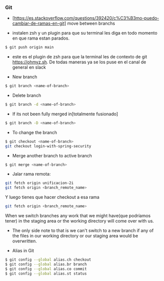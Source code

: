 ### Git

- [https://es.stackoverflow.com/questions/392420/c%C3%B3mo-puedo-cambiar-de-ramas-en-git] move between branchs
* instalen zsh y un plugin para que su terminal les diga en todo momento en que rama estan parados.
    
```bash
$ git push origin main
```

* este es el plugin de zsh para que la terminal les de contexto de git https://ohmyz.sh. De todas maneras ya se los puse en el canal de general en slack 

* New branch

```bash
$ git branch <name-of-branch>
```

* Delete branch
```bash
$ git branch -d <name-of-branch>
```

* If its not been fully merged in[totalmente fusionado]
```bash
$ git branch -D <name-of-branch>
```

* To change the branch
```bash
$ git checkout <name-of-branch>
git checkout login-with-spring-security
```

* Merge another branch to active branch
```bash
$ git merge <name-of-branch>
```

* Jalar rama remota:
```bash
git fetch origin unificacion-2i
git fetch origin <branch_remote_name>
```
Y luego tienes que hacer checkout a esa rama
```bash
git fetch origin <branch_remote_name>
```

When we switch branches any work that we might have(que podríamos tener) in the staging area or the working directory will come over with us.

* The only side note to that is we can't switch to a new branch if any of the files in our working directory or our staging area would be overwritten.


* Alias in Git
```bash
$ git config --global alias.ch checkout
$ git config --global alias.br branch
$ git config --global alias.co commit
$ git config --global alias.st status
```
